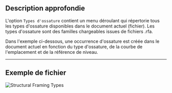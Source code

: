 ## Description approfondie
L'option `Types d'ossature` contient un menu déroulant qui répertorie tous les types d'ossature disponibles dans le document actuel (fichier). Les types d'ossature sont des familles chargeables issues de fichiers .rfa.

Dans l'exemple ci-dessous, une occurrence d'ossature est créée dans le document actuel en fonction du type d'ossature, de la courbe de l'emplacement et de la référence de niveau.
___
## Exemple de fichier

![Structural Framing Types](./DSRevitNodesUI.StructuralFramingTypes_img.jpg)
